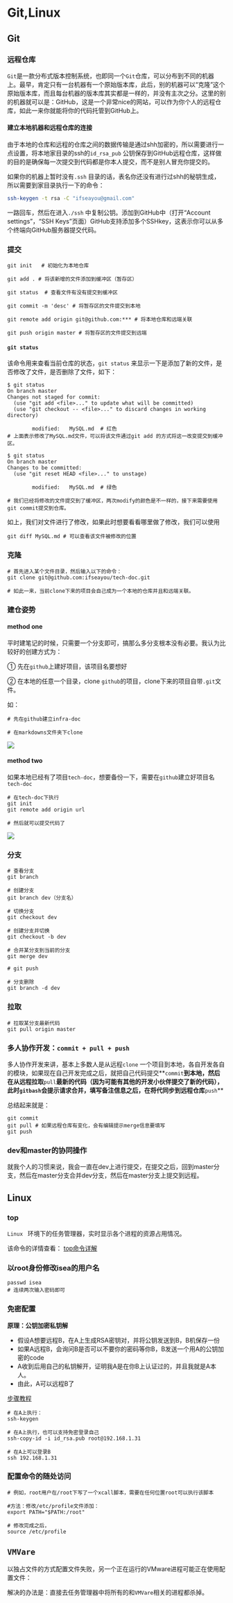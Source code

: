 # Git,Linux

## Git

### 远程仓库

`Git`是一款分布式版本控制系统，也即同一个`Git`仓库，可以分布到不同的机器上。最早，肯定只有一台机器有一个原始版本库，此后，别的机器可以“克隆”这个原始版本库，而且每台机器的版本库其实都是一样的，并没有主次之分。这里的别的机器就可以是：GitHub，这是一个非常nice的网站，可以作为你个人的远程仓库，如此一来你就能将你的代码托管到GitHub上。

#### 建立本地机器和远程仓库的连接

由于本地的仓库和远程的仓库之间的数据传输是通过shh加密的，所以需要进行一点设置，将本地家目录的ssh的```id_rsa_pub``` 公钥保存到GitHub远程仓库，这样做的目的是确保每一次提交到代码都是你本人提交，而不是别人冒充你提交的。

如果你的机器上暂时没有```.ssh``` 目录的话，表名你还没有进行过shh的秘钥生成，所以需要到家目录执行一下的命令：

~~~bash
ssh-keygen -t rsa -C "ifseayou@gmail.com"
~~~

一路回车，然后在进入```./ssh```  中复制公钥。添加到GitHub中（打开“Account settings”，“SSH Keys”页面）GitHub支持添加多个SSHkey，这表示你可以从多个终端向GitHub服务器提交代码。



### 提交

```shell
git init   # 初始化为本地仓库

git add . # 将该新增的文件添加到缓冲区（暂存区）

git status  # 查看文件有没有提交到缓冲区

git commit -m 'desc' # 将暂存区的文件提交到本地

git remote add origin git@github.com:*** # 将本地仓库和远端关联

git push origin master # 将暂存区的文件提交到远端
```

#### `git status`

该命令用来查看当前仓库的状态，`git status` 来显示一下是添加了新的文件，是否修改了文件，是否删除了文件，如下：

~~~shell 
$ git status
On branch master
Changes not staged for commit:
  (use "git add <file>..." to update what will be committed)
  (use "git checkout -- <file>..." to discard changes in working directory)

        modified:   MySQL.md  # 红色
# 上面表示修改了MySQL.md文件，可以将该文件通过git add 的方式将这一改变提交到缓冲区。

$ git status
On branch master
Changes to be committed:
  (use "git reset HEAD <file>..." to unstage)

        modified:   MySQL.md  # 绿色

# 我们已经将修改的文件提交到了缓冲区，两次modify的颜色是不一样的，接下来需要使用git commit提交到仓库。
~~~

如上，我们对文件进行了修改，如果此时想要看看哪里做了修改，我们可以使用

~~~shell
git diff MySQL.md # 可以查看该文件被修改的位置
~~~

### 克隆

~~~shell
# 首先进入某个文件目录，然后输入以下的命令：
git clone git@github.com:ifseayou/tech-doc.git 

# 如此一来，当前clone下来的项目会自己成为一个本地的仓库并且和远端关联。
~~~

### 建仓姿势

#### method one

平时建笔记的时候，只需要一个分支即可，搞那么多分支根本没有必要。我认为比较好的创建方式为：

① 先在`github`上建好项目，该项目名要想好

② 在本地的任意一个目录，clone `github`的项目，clone下来的项目自带`.git`文件。

如：

~~~shell
# 先在github建立infra-doc

# 在markdowns文件夹下clone
~~~

![](img/md/1.png)

#### method two

如果本地已经有了项目`tech-doc`，想要备份一下，需要在`github`建立好项目名`tech-doc`

~~~shell
# 在tech-doc下执行
git init 
git remote add origin url

# 然后就可以提交代码了
~~~

![](img/md/2.png)

### 分支

~~~ shell
# 查看分支
git branch

# 创建分支
git branch dev（分支名）

# 切换分支
git checkout dev

# 创建分支并切换
git checkout -b dev

# 合并某分支到当前的分支
git merge dev

# git push

# 分支删除
git branch -d dev
~~~

### 拉取

~~~ shell 
# 拉取某分支最新代码 
git pull origin master
~~~

### 多人协作开发：`commit + pull + push`

多人协作开发来讲，基本上多数人是从远程`clone` 一个项目到本地，各自开发各自的模块，如果现在自己开发完成之后，就把自己代码提交**`commit`**到本地，然后在从远程拉取**`pull`**最新的代码（因为可能有其他的开发小伙伴提交了新的代码），此时`gitbash`会提示请求合并，填写备注信息之后，在将代同步到远程仓库**`push`**

总结起来就是：

~~~shell
git commit
git pull # 如果远程仓库有变化，会有编辑提示merge信息要填写
git push
~~~



### dev和master的协同操作

就我个人的习惯来说，我会一直在dev上进行提交，在提交之后，回到master分支，然后在master分支合并dev分支，然后在master分支上提交到远程。

## Linux

### top

``Linux `` 环境下的任务管理器，实时显示各个进程的资源占用情况。

   该命令的详情查看： [top命令详解](https://www.cnblogs.com/taobataoma/archive/2007/12/26/1015167.html)

### 以root身份修改isea的用户名

~~~shell
passwd isea
# 连续两次输入密码即可
~~~

### 免密配置

**原理：公钥加密私钥解**

* 假设A想要远程B，在A上生成RSA密钥对，并将公钥发送到B，B机保存一份
* 如果A远程B，会询问B是否可以不要你的密码等你B，B发送一个用A的公钥加密的code
* A收到后用自己的私钥解开，证明我A是在你B上认证过的，并且我就是A本人。
* 由此，A可以远程B了

[步骤教程](<https://askubuntu.com/questions/46930/how-can-i-set-up-password-less-ssh-login>)

~~~shell
# 在A上执行：
ssh-keygen

# 在A上执行，也可以支持免密登录自己
ssh-copy-id -i id_rsa.pub root@192.168.1.31

# 在A上可以登录B
ssh 192.168.1.31
~~~

### 配置命令的随处访问

~~~shell
# 例如，root用户在/root下写了一个xcall脚本，需要在任何位置root可以执行该脚本

#方法：修改/etc/profile文件添加：
export PATH="$PATH:/root"

# 修改完成之后，
source /etc/profile
~~~

## `VMVare`

以独占文件的方式配置文件失败，另一个正在运行的VMware进程可能正在使用配置文件：

解决的办法是：直接去任务管理器中将所有的和`VMVare`相关的进程都杀掉。